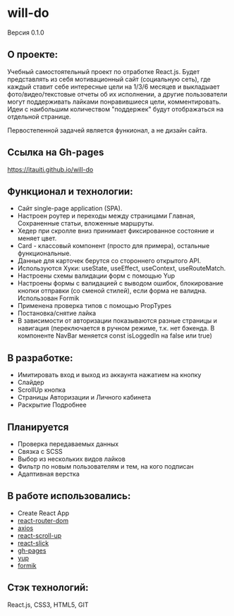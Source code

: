 # will-do
Версия 0.1.0

## О проекте:
Учебный самостоятельный проект по отработке React.js. Будет представлять из себя мотивационный сайт (социальную сеть), где каждый ставит себе интересные цели на 1/3/6 месяцев и выкладыает фото/видео/текстовые отчеты об их исполнении, а другие пользователи могут поддерживать лайками понравившиеся цели, комментировать. Идеи с наибольшим количеством "поддержек" будут отображаться на отдельной странице. 

Первостепенной задачей является функионал, а не дизайн сайта.

## Ссылка на Gh-pages
https://itauiti.github.io/will-do

## Функционал и технологии:

- Сайт single-page application (SPA).
- Настроен роутер и переходы между страницами Главная, Сохраненные статьи, вложенные маршруты.
- Хедер при скролле вниз принимает фиксированное состояние и меняет цвет.
- Card - классовый компонент (просто для примера), остальные функциональные. 
- Данные для карточек берутся со стороннего открытого API.
- Используются Хуки: useState, useEffect, useContext, useRouteMatch.
- Настроены схемы валидации форм с помощью Yup
- Настроены формы с валидацией с выводом ошибок, блокирование кнопки отправки (со сменой стилей), если форма не валидна. Использован Formik
- Применена проверка типов с помощью PropTypes
- Постановка/снятие лайка
- В зависимости от авторизации показываются разные страницы и навигация (переключается в ручном режиме, т.к. нет бэкенда. В компоненте NavBar меняется const isLoggedIn на false или true)


## В разработке:
- Имитировать вход и выход из аккаунта нажатием на кнопку
- Слайдер
- ScrollUp кнопка
- Страницы Авторизации и Личного кабинета
- Раскрытие Подробнее

## Планируется
- Проверка передаваемых данных
- Связка с SCSS
- Выбор из нескольких видов лайков
- Фильтр по новым пользователям и тем, на кого подписан
- Адаптивная верстка

## В работе использовались:
- Create React App
- [react-router-dom](https://www.npmjs.com/package/react-router-dom)
- [axios](https://www.npmjs.com/package/axios)
- [react-scroll-up](https://www.npmjs.com/package/react-scroll-up)
- [react-slick](https://www.npmjs.com/package/react-slick)
- [gh-pages](https://www.npmjs.com/package/gh-pages)
- [yup](https://www.npmjs.com/package/yup)
- [formik](https://www.npmjs.com/package/formik)

## Стэк технологий:
React.js, CSS3, HTML5, GIT
